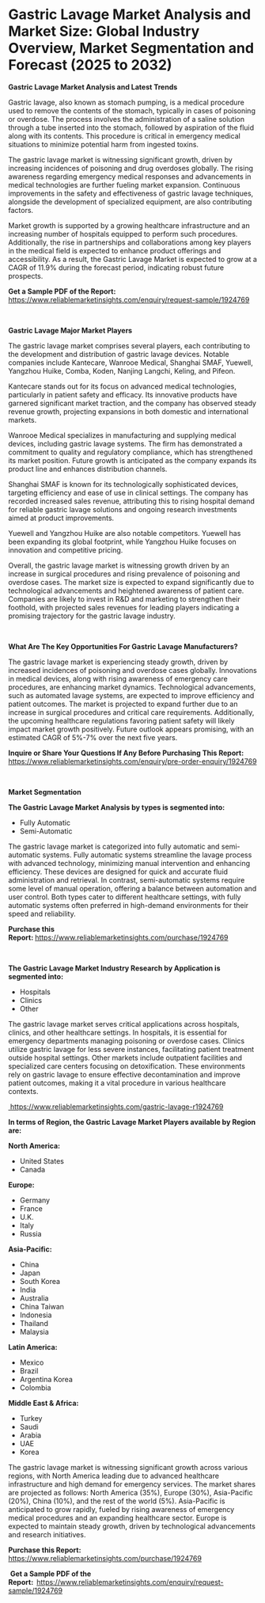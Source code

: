 <p><h1>Gastric Lavage Market Analysis and Market Size: Global Industry Overview, Market Segmentation and Forecast (2025 to 2032)</h1></p><p><strong>Gastric Lavage Market Analysis and Latest Trends</strong></p>
<p><p>Gastric lavage, also known as stomach pumping, is a medical procedure used to remove the contents of the stomach, typically in cases of poisoning or overdose. The process involves the administration of a saline solution through a tube inserted into the stomach, followed by aspiration of the fluid along with its contents. This procedure is critical in emergency medical situations to minimize potential harm from ingested toxins.</p><p>The gastric lavage market is witnessing significant growth, driven by increasing incidences of poisoning and drug overdoses globally. The rising awareness regarding emergency medical responses and advancements in medical technologies are further fueling market expansion. Continuous improvements in the safety and effectiveness of gastric lavage techniques, alongside the development of specialized equipment, are also contributing factors.</p><p>Market growth is supported by a growing healthcare infrastructure and an increasing number of hospitals equipped to perform such procedures. Additionally, the rise in partnerships and collaborations among key players in the medical field is expected to enhance product offerings and accessibility. As a result, the Gastric Lavage Market is expected to grow at a CAGR of 11.9% during the forecast period, indicating robust future prospects.</p></p>
<p><strong>Get a Sample PDF of the Report:&nbsp;</strong> <a href="https://www.reliablemarketinsights.com/enquiry/request-sample/1924769?utm_campaign=2179&utm_medium=2&utm_source=Github&utm_content=ia&utm_term=13042025&utm_id=gastric-lavage">https://www.reliablemarketinsights.com/enquiry/request-sample/1924769</a></p>
<p>&nbsp;</p>
<p><strong>Gastric Lavage Major Market Players</strong></p>
<p><p>The gastric lavage market comprises several players, each contributing to the development and distribution of gastric lavage devices. Notable companies include Kantecare, Wanrooe Medical, Shanghai SMAF, Yuewell, Yangzhou Huike, Comba, Koden, Nanjing Langchi, Keling, and Pifeon.</p><p>Kantecare stands out for its focus on advanced medical technologies, particularly in patient safety and efficacy. Its innovative products have garnered significant market traction, and the company has observed steady revenue growth, projecting expansions in both domestic and international markets.</p><p>Wanrooe Medical specializes in manufacturing and supplying medical devices, including gastric lavage systems. The firm has demonstrated a commitment to quality and regulatory compliance, which has strengthened its market position. Future growth is anticipated as the company expands its product line and enhances distribution channels.</p><p>Shanghai SMAF is known for its technologically sophisticated devices, targeting efficiency and ease of use in clinical settings. The company has recorded increased sales revenue, attributing this to rising hospital demand for reliable gastric lavage solutions and ongoing research investments aimed at product improvements.</p><p>Yuewell and Yangzhou Huike are also notable competitors. Yuewell has been expanding its global footprint, while Yangzhou Huike focuses on innovation and competitive pricing.</p><p>Overall, the gastric lavage market is witnessing growth driven by an increase in surgical procedures and rising prevalence of poisoning and overdose cases. The market size is expected to expand significantly due to technological advancements and heightened awareness of patient care. Companies are likely to invest in R&D and marketing to strengthen their foothold, with projected sales revenues for leading players indicating a promising trajectory for the gastric lavage industry.</p></p>
<p>&nbsp;</p>
<p><strong>What Are The Key Opportunities For Gastric Lavage Manufacturers?</strong></p>
<p><p>The gastric lavage market is experiencing steady growth, driven by increased incidences of poisoning and overdose cases globally. Innovations in medical devices, along with rising awareness of emergency care procedures, are enhancing market dynamics. Technological advancements, such as automated lavage systems, are expected to improve efficiency and patient outcomes. The market is projected to expand further due to an increase in surgical procedures and critical care requirements. Additionally, the upcoming healthcare regulations favoring patient safety will likely impact market growth positively. Future outlook appears promising, with an estimated CAGR of 5%-7% over the next five years.</p></p>
<p><strong>Inquire or Share Your Questions If Any Before Purchasing This Report:</strong> <a href="https://www.reliablemarketinsights.com/enquiry/pre-order-enquiry/1924769?utm_campaign=2179&utm_medium=2&utm_source=Github&utm_content=ia&utm_term=13042025&utm_id=gastric-lavage">https://www.reliablemarketinsights.com/enquiry/pre-order-enquiry/1924769</a></p>
<p>&nbsp;</p>
<p><strong>Market Segmentation</strong></p>
<p><strong>The Gastric Lavage Market Analysis by types is segmented into:</strong></p>
<p><ul><li>Fully Automatic</li><li>Semi-Automatic</li></ul></p>
<p><p>The gastric lavage market is categorized into fully automatic and semi-automatic systems. Fully automatic systems streamline the lavage process with advanced technology, minimizing manual intervention and enhancing efficiency. These devices are designed for quick and accurate fluid administration and retrieval. In contrast, semi-automatic systems require some level of manual operation, offering a balance between automation and user control. Both types cater to different healthcare settings, with fully automatic systems often preferred in high-demand environments for their speed and reliability.</p></p>
<p><strong>Purchase this Report:&nbsp;</strong><a href="https://www.reliablemarketinsights.com/purchase/1924769?utm_campaign=2179&utm_medium=2&utm_source=Github&utm_content=ia&utm_term=13042025&utm_id=gastric-lavage">https://www.reliablemarketinsights.com/purchase/1924769</a></p>
<p>&nbsp;</p>
<p><strong>The Gastric Lavage Market Industry Research by Application is segmented into:</strong></p>
<p><ul><li>Hospitals</li><li>Clinics</li><li>Other</li></ul></p>
<p><p>The gastric lavage market serves critical applications across hospitals, clinics, and other healthcare settings. In hospitals, it is essential for emergency departments managing poisoning or overdose cases. Clinics utilize gastric lavage for less severe instances, facilitating patient treatment outside hospital settings. Other markets include outpatient facilities and specialized care centers focusing on detoxification. These environments rely on gastric lavage to ensure effective decontamination and improve patient outcomes, making it a vital procedure in various healthcare contexts.</p></p>
<p><a href="https://www.reliablemarketinsights.com/gastric-lavage-r1924769?utm_campaign=2179&utm_medium=2&utm_source=Github&utm_content=ia&utm_term=13042025&utm_id=gastric-lavage">&nbsp;https://www.reliablemarketinsights.com/gastric-lavage-r1924769</a></p>
<p><strong>In terms of Region, the Gastric Lavage Market Players available by Region are:</strong></p>
<p>
    <p> <strong> North America: </strong>
        <ul>
            <li>United States</li>
            <li>Canada</li>
        </ul>
        </p> 
    <p> <strong> Europe: </strong>
        <ul>
            <li>Germany</li>
            <li>France</li>
            <li>U.K.</li>
            <li>Italy</li>
            <li>Russia</li>
        </ul>
        </p> 
    <p> <strong> Asia-Pacific: </strong>
        <ul>
            <li>China</li>
            <li>Japan</li>
            <li>South Korea</li>
            <li>India</li>
            <li>Australia</li>
            <li>China Taiwan</li>
            <li>Indonesia</li>
            <li>Thailand</li>
            <li>Malaysia</li>
        </ul>
        </p> 
    <p> <strong> Latin America: </strong>
        <ul>
            <li>Mexico</li>
            <li>Brazil</li>
            <li>Argentina Korea</li>
            <li>Colombia</li>
        </ul>
        </p> 
    <p> <strong> Middle East & Africa: </strong>
        <ul>
            <li>Turkey</li>
            <li>Saudi</li>
            <li>Arabia</li>
            <li>UAE</li>
            <li>Korea</li>
        </ul>
    </p>
    </p>
<p><p>The gastric lavage market is witnessing significant growth across various regions, with North America leading due to advanced healthcare infrastructure and high demand for emergency services. The market shares are projected as follows: North America (35%), Europe (30%), Asia-Pacific (20%), China (10%), and the rest of the world (5%). Asia-Pacific is anticipated to grow rapidly, fueled by rising awareness of emergency medical procedures and an expanding healthcare sector. Europe is expected to maintain steady growth, driven by technological advancements and research initiatives.</p></p>
<p><strong>Purchase this Report: </strong><a href="https://www.reliablemarketinsights.com/purchase/1924769?utm_campaign=2179&utm_medium=2&utm_source=Github&utm_content=ia&utm_term=13042025&utm_id=gastric-lavage">https://www.reliablemarketinsights.com/purchase/1924769</a></p>
<p>&nbsp;<strong>Get a Sample PDF of the Report:&nbsp;&nbsp;</strong><a href="https://www.reliablemarketinsights.com/enquiry/request-sample/1924769?utm_campaign=2179&utm_medium=2&utm_source=Github&utm_content=ia&utm_term=13042025&utm_id=gastric-lavage">https://www.reliablemarketinsights.com/enquiry/request-sample/1924769</a></p>
<p><strong></strong></p>
<p><p></p><p></p><p></p></p>